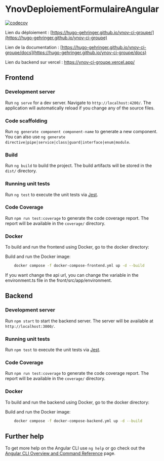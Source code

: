 # YnovDeploiementFormulaireAngular

[![codecov](https://codecov.io/gh/Hugo-Gehringer/deploiement-angular-form/graph/badge.svg?token=A1NUV73I0R)](https://codecov.io/gh/Hugo-Gehringer/deploiement-angular-form)

Lien du déploiement : [https://hugo-gehringer.github.io/ynov-ci-groupe/](https://hugo-gehringer.github.io/ynov-ci-groupe)

Lien de la documentation : [https://hugo-gehringer.github.io/ynov-ci-groupe/docs](https://hugo-gehringer.github.io/ynov-ci-groupe/docs)

Lien du backend sur vercel : https://ynov-ci-groupe.vercel.app/
## Frontend

### Development server

Run `ng serve` for a dev server. Navigate to `http://localhost:4200/`. The application will automatically reload if you change any of the source files.

### Code scaffolding

Run `ng generate component component-name` to generate a new component. You can also use `ng generate directive|pipe|service|class|guard|interface|enum|module`.

### Build

Run `ng build` to build the project. The build artifacts will be stored in the `dist/` directory.

### Running unit tests

Run `ng test` to execute the unit tests via [Jest](https://jestjs.io).

### Code Coverage

Run `npm run test:coverage` to generate the code coverage report. The report will be available in the `coverage/` directory.

### Docker

To build and run the frontend using Docker, go to the docker directory:

Build and run the Docker image:
```sh
    docker compose -f docker-compose-frontend.yml up -d --build
```
If you want change the api url, you can change the variable in the environment.ts file in the front/src/app/environment.
## Backend

### Development server

Run `npm start` to start the backend server. The server will be available at `http://localhost:3000/`.

### Running unit tests

Run `npm test` to execute the unit tests via [Jest](https://jestjs.io).

### Code Coverage

Run `npm run test:coverage` to generate the code coverage report. The report will be available in the `coverage/` directory.

### Docker

To build and run the backend using Docker, go to the docker directory:

Build and run the Docker image:
```sh
    docker compose -f docker-compose-backend.yml up -d --build
```

## Further help

To get more help on the Angular CLI use `ng help` or go check out the [Angular CLI Overview and Command Reference](https://angular.dev/tools/cli) page.
